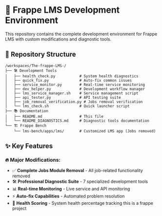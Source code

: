 # 🚀 Frappe LMS Development Environment

This repository contains the complete development environment for Frappe LMS with custom modifications and diagnostic tools.

## 📁 Repository Structure

```
/workspaces/The-frappe-LMS-/
├── 🛠️ Development Tools
│   ├── health_check.py           # System health diagnostics
│   ├── quick_fix.py              # Auto-fix common issues  
│   ├── service_monitor.py        # Real-time service monitoring
│   ├── dev_helper.py             # Development workflow manager
│   ├── lms_service_manager.sh    # Service management script
│   ├── api_tester.py             # API testing suite
│   ├── job_removal_verification.py # Jobs removal verification
│   └── lms_check.sh              # Quick launcher script
├── 📚 Documentation
│   ├── README.md                 # This file
│   └── README_DIAGNOSTICS.md     # Diagnostic tools documentation
└── 🏗️ Frappe Bench
    └── lms-bench/apps/lms/       # Customized LMS app (Jobs removed)
```

## ✨ Key Features

### 🔥 **Major Modifications:**
- ✅ **Complete Jobs Module Removal** - All job-related functionality removed
- 🛠️ **Professional Diagnostic Suite** - 7 specialized development tools
- 📊 **Real-time Monitoring** - Live service and API monitoring
- ⚡ **Auto-fix Capabilities** - Automated problem resolution
- 🎯 **Health Scoring** - System health percentage tracking
this is a frappe project 
